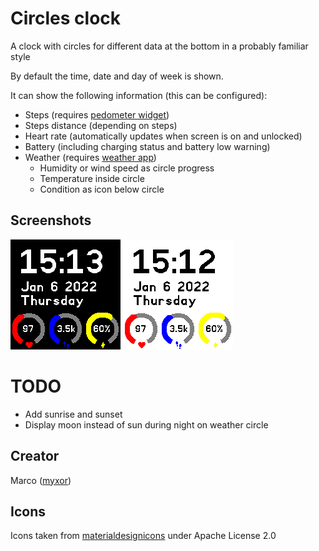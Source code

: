 # Circles clock

A clock with circles for different data at the bottom in a probably familiar style

By default the time, date and day of week is shown.

It can show the following information (this can be configured):
  * Steps (requires [pedometer widget](https://banglejs.com/apps/#pedometer))
  * Steps distance (depending on steps)
  * Heart rate (automatically updates when screen is on and unlocked)
  * Battery (including charging status and battery low warning)
  * Weather (requires [weather app](https://banglejs.com/apps/#weather))
       * Humidity or wind speed as circle progress
       * Temperature inside circle
       * Condition as icon below circle

## Screenshots
![Screenshot dark theme](screenshot-dark.png)
![Screenshot light theme](screenshot-light.png)

# TODO
* Add sunrise and sunset
* Display moon instead of sun during night on weather circle

## Creator
Marco ([myxor](https://github.com/myxor))

## Icons
Icons taken from [materialdesignicons](https://materialdesignicons.com) under Apache License 2.0
